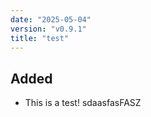 ```yaml
---
date: "2025-05-04"
version: "v0.9.1"
title: "test"
---
```


## Added 
- This is a test!
sdaasfasFASZ
